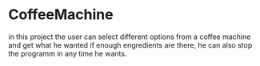 # CoffeeMachine

in this project the user can select different options from a coffee machine and get what he wanted if enough engredients are there, he can also stop the programm in any time he wants.
